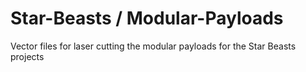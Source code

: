 # Star-Beasts / Modular-Payloads
Vector files for laser cutting the modular payloads for the Star Beasts projects
